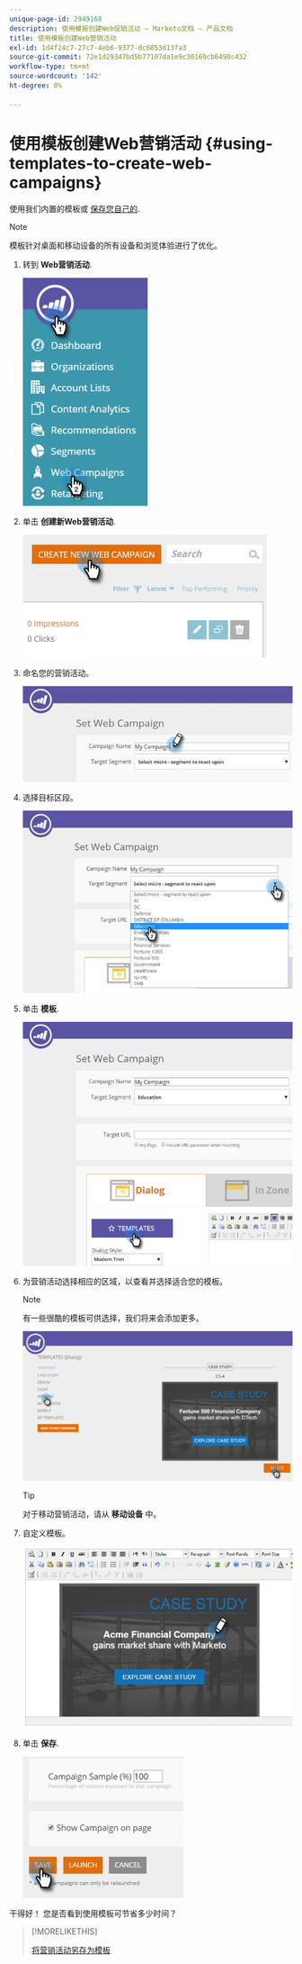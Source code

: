 ```yaml
---
unique-page-id: 2949168
description: 使用模板创建Web促销活动 — Marketo文档 — 产品文档
title: 使用模板创建Web营销活动
exl-id: 1d4f24c7-27c7-4eb6-9377-dc6853d13fa3
source-git-commit: 72e1d29347bd5b77107da1e9c30169cb6490c432
workflow-type: tm+mt
source-wordcount: '142'
ht-degree: 0%

---
```


# 使用模板创建Web营销活动 {#using-templates-to-create-web-campaigns}

使用我们内置的模板或 [保存您自己的](save-your-campaign-as-a-template.md).

>[!NOTE]
>
>模板针对桌面和移动设备的所有设备和浏览体验进行了优化。

1. 转到 **Web营销活动**.

   ![](assets/web-campaigns-hand.jpg)

1. 单击 **创建新Web营销活动**.

   ![](assets/create-new-web-campaign-create-hand.jpg)

1. 命名您的营销活动。

   ![](assets/set-web-campaign-my-campaign-hand.jpg)

1. 选择目标区段。

   ![](assets/set-web-campaign-education.jpg)

1. 单击 **模板**.

   ![](assets/templates.png)

1. 为营销活动选择相应的区域，以查看并选择适合您的模板。

   >[!NOTE]
   >
   >有一些很酷的模板可供选择，我们将来会添加更多。

   ![](assets/select.png)

   >[!TIP]
   >
   >对于移动营销活动，请从 **移动设备** 中。

1. 自定义模板。

   ![](assets/customize-template.jpg)

1. 单击 **保存**.

   ![](assets/click-save-hand.jpg)

干得好！ 您是否看到使用模板可节省多少时间？

>[!MORELIKETHIS]
>
>[将营销活动另存为模板](/help/marketo/product-docs/web-personalization/using-templates/save-your-campaign-as-a-template.md)
